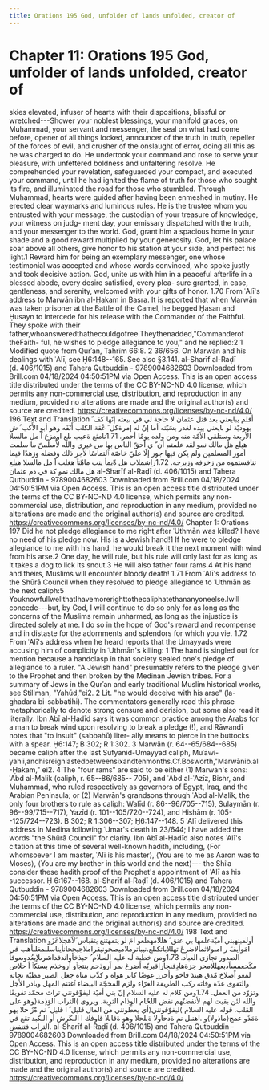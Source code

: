 ```yaml
---
title: Orations 195 God, unfolder of lands unfolded, creator of
---
```

# Chapter 11: Orations 195 God, unfolder of lands unfolded, creator of
skies elevated, infuser of hearts with their dispositions, blissful or
wretched---Shower your noblest blessings, your manifold graces, on
Muḥammad, your servant and messenger, the seal on what had come before,
opener of all things locked, announcer of the truth in truth, repeller
of the forces of evil, and crusher of the onslaught of error, doing all
this as he was charged to do. He undertook your command and rose to
serve your pleasure, with unfettered boldness and unfaltering resolve.
He comprehended your revelation, safeguarded your compact, and executed
your command, until he had ignited the flame of truth for those who
sought its fire, and illuminated the road for those who stumbled.
Through Muḥammad, hearts were guided after having been enmeshed in
mutiny. He erected clear waymarks and luminous rules. He is the trustee
whom you entrusted with your message, the custodian of your treasure of
knowledge, your witness on judg- ment day, your emissary dispatched with
the truth, and your messenger to the world. God, grant him a spacious
home in your shade and a good reward multiplied by your generosity. God,
let his palace soar above all others, give honor to his station at your
side, and perfect his light.1 Reward him for being an exemplary
messenger, one whose testimonial was accepted and whose words convinced,
who spoke justly and took decisive action. God, unite us with him in a
peaceful afterlife in a blessed abode, every desire satisfied, every
plea- sure granted, in ease, gentleness, and serenity, welcomed with
your gifts of honor. 1.70 From ʿAlī's address to Marwān ibn al-Ḥakam in
Basra. It is reported that when Marwān was taken prisoner at the Battle
of the Camel, he begged Ḥasan and Ḥusayn to intercede for his release
with the Commander of the Faithful. They spoke with their
father,whoansweredthathecouldgofree.Theythenadded,"Commanderof theFaith-
ful, he wishes to pledge allegiance to you," and he replied:2 1 Modified
quote from Qurʾan, Taḥrīm 66:8. 2 36/656. On Marwān and his dealings
with ʿAlī, see Ḥ6:148--165. See also §3.141. al-Sharīf al-Raḍī
(d. 406/1015) and Tahera Qutbuddin - 9789004682603 Downloaded from
Brill.com 04/18/2024 04:50:51PM via Open Access. This is an open access
title distributed under the terms of the CC BY-NC-ND 4.0 license, which
permits any non-commercial use, distribution, and reproduction in any
medium, provided no alterations are made and the original author(s) and
source are credited. https://creativecommons.org/licenses/by-nc-nd/4.0/
196 Text and Translation أفلم يبايعني بعد قتل عثمان لا حاجة لي في بيعته
إنّها كف ّ يهوديّة لو بايعني بيده لغدر بسَبّته أما إنّ له إمرةكل َ عْقة الكلب
أَنْفَه وهو أبو الأَكب ُ ش الأربعة وستلقى الأمّة منه ومن ولده يومًا أحمر.
1.71نامثع ةعيب ىلع اومزع اّ مل مالسلا هيلع هل مالك نمو لقد علمتم أن ّ ي
أحقّ الناس بها من غيري والله لأُسلمنّ ما سلمت أمور المسلمين ولم يكن فيها
جور إلّا عليّ خاصّة ٱلتماسًا لأجر ذلك وفضله وزهدًا فيما تنافستموه من زخرفه
وزبرجه. 1.72راشملاب هل ةّيمأ ينب ماهّتٱ هغلب اّ مل مالسلا هيلع هل مالك نمو
كة في دم عثمان al-Sharīf al-Raḍī (d. 406/1015) and Tahera Qutbuddin -
9789004682603 Downloaded from Brill.com 04/18/2024 04:50:51PM via Open
Access. This is an open access title distributed under the terms of the
CC BY-NC-ND 4.0 license, which permits any non-commercial use,
distribution, and reproduction in any medium, provided no alterations
are made and the original author(s) and source are credited.
https://creativecommons.org/licenses/by-nc-nd/4.0/ Chapter 1: Orations
197 Did he not pledge allegiance to me right after ʿUthmān was killed? I
have no need of his pledge now. His is a Jewish hand!1 If he were to
pledge allegiance to me with his hand, he would break it the next moment
with wind from his arse.2 One day, he will rule, but his rule will only
last for as long as it takes a dog to lick its snout.3 He will also
father four rams.4 At his hand and theirs, Muslims will encounter bloody
death! 1.71 From ʿAlī's address to the Shūrā Council when they resolved
to pledge allegiance to ʿUthmān as the next caliph:5
YouknowfullwellthatIhavemorerighttothecaliphatethananyoneelse.Iwill
concede---but, by God, I will continue to do so only for as long as the
concerns of the Muslims remain unharmed, as long as the injustice is
directed solely at me. I do so in the hope of God's reward and
recompense and in distaste for the adornments and splendors for which
you vie. 1.72 From ʿAlī's address when he heard reports that the
Umayyads were accusing him of complicity in ʿUthmān's killing: 1 The
hand is singled out for mention because a handclasp in that society
sealed one's pledge of allegiance to a ruler. "A Jewish hand" presumably
refers to the pledge given to the Prophet and then broken by the Medinan
Jewish tribes. For a summary of Jews in the Qurʾan and early traditional
Muslim historical works, see Stillman, "Yahūd,"ei2. 2 Lit. "he would
deceive with his arse" (la-ghadara bi-sabbatihi). The commentators
generally read this phrase metaphorically to denote strong censure and
derision, but some also read it literally: Ibn Abī al-Ḥadīd says it was
common practice among the Arabs for a man to break wind upon resolving
to break a pledge (!), and Rāwandī notes that "to insult" (sabbahū)
liter- ally means to pierce in the buttocks with a spear. Ḥ6:147; B 302;
R 1:302. 3 Marwān (r. 64--65/684--685) became caliph after the last
Sufyanid-Umayyad caliph, Muʿāwi-
yahii,andhisreignlastedbetweensixandtenmonths.Cf.Bosworth,"Marwānib.al-Ḥakam,"
ei2. 4 The "four rams" are said to be either (1) Marwān's sons: ʿAbd
al-Malik (caliph, r. 65--86/685-- 705), and ʿAbd al-ʿAzīz, Bishr, and
Muḥammad, who ruled respectively as governors of Egypt, Iraq, and the
Arabian Peninsula; or (2) Marwān's grandsons through ʿAbd al-Malik, the
only four brothers to rule as caliph: Walīd (r. 86--96/705--715),
Sulaymān (r. 96--99/715--717), Yazīd (r. 101--105/720--724), and Hishām
(r. 105--125/724--723). B 302; R 1:306--307; Ḥ6:147--148. 5 ʿAlī
delivered this address in Medina following ʿUmar's death in 23/644; I
have added the words "the Shūrā Council" for clarity. Ibn Abī al-Ḥadīd
also notes ʿAlī's citation at this time of several well-known hadith,
including, ⟨For whomsoever I am master, ʿAlī is his master⟩, ⟨You are to
me as Aaron was to Moses⟩, ⟨You are my brother in this world and the
next⟩--- the Shiʿa consider these hadith proof of the Prophet's
appointment of ʿAlī as his successor. Ḥ 6:167--168. al-Sharīf al-Raḍī
(d. 406/1015) and Tahera Qutbuddin - 9789004682603 Downloaded from
Brill.com 04/18/2024 04:50:51PM via Open Access. This is an open access
title distributed under the terms of the CC BY-NC-ND 4.0 license, which
permits any non-commercial use, distribution, and reproduction in any
medium, provided no alterations are made and the original author(s) and
source are credited. https://creativecommons.org/licenses/by-nc-nd/4.0/
198 Text and Translation أولمينهبني أميّةعلمها بي عنق َ هللامهظعو امَ لو
يتمهتنع يتقباس َلاّهجلاعَزَو امَوأيفَ ر امبولاثمألاضرعُ
تهللاباتكىلع.نيباترملاميصخونيقراملاجيجحانأيناسلنمغلبأهب في الصدور تجازى
العباد. 1.73ومن خطبة له عليه السلام ُ حبذخأواندفداشرىلإيعُدوىعوفاً
مكُحعمساًدبعهللامحر جزةهادٍفنجاراقبربّه اًضرغ ىمر اًروذحم بنتجٱو اًروخذم بستكٱ
اً حلاص لمعو اًصلاخ مّدق هبنذ فاخو وأحرز عوضًا كابر هواه و كذّب مناه جعل
الصبر مطيّة نجاته والتقوى عدّة وفاته ركب الطريقة الغرّاء ولزم المحجّة
البيضاء ٱغتنم المهل وبادر الأجل وتزوّد من العمل. 1.74ومن كلام له عليه
السلام إنّ بني أميّة ليفوِّقونني تراث محمّد تفويقًا والله لئن بقيت لهم
لأنفضنّهم نفض اللحّام الوِذام الترِبة. ويروى ⟩التراب الوَذِمة⟨وهو على القلب.
قوله عليه السلام ⟩ليفوّقونني⟨أي يعطونني من المال قليل ً ا قليل ً نم ةّزُ
حلا يهو ةمَذَو عمج⟨ماذولا⟩و .اهنبل نم ةدحاولا ةبلحلا وهو ةقانلا قاوفك ا
الـكَرِش أو الـكبد تقع في التراب فتنفض. al-Sharīf al-Raḍī (d. 406/1015)
and Tahera Qutbuddin - 9789004682603 Downloaded from Brill.com
04/18/2024 04:50:51PM via Open Access. This is an open access title
distributed under the terms of the CC BY-NC-ND 4.0 license, which
permits any non-commercial use, distribution, and reproduction in any
medium, provided no alterations are made and the original author(s) and
source are credited. https://creativecommons.org/licenses/by-nc-nd/4.0/